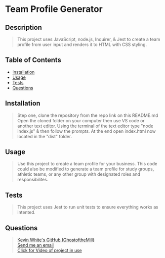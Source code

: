
  # Team Profile Generator

  ## Description
  >This project uses JavaScript, node.js, Inquirer, & Jest to create a team profile from user input and renders it to HTML with CSS styling.
  
  ## Table of Contents
  - [Installation](#installation)
  - [Usage](#usage)
  - [Tests](#tests)
  - [Questions](#questions)

  ## Installation
  >Step one, clone the repository from the repo link on this README.md Open the cloned folder on your computer then use VS code or another text editor. Using the terminal of the text editor type "node index.js" & then follow the prompts. At the end open index.html now located in the "dist" folder.

  ## Usage
  >Use this project to create a team profile for your business. This code could also be modified to generate a team profile for study groups, athletic teams, or any other group with designated roles and responsibilites.

  ## Tests
  >This project uses Jest to run unit tests to ensure everything works as intented. 

  ## Questions
  >[Kevin White's GitHub (GhostoftheMill)](https://github.com/GhostoftheMill)
  \
    [Send me an email](mailto:kevinmichaelwhite@gmail.com)
    \
    [Click for Video of project in use](placeholder)